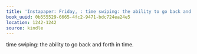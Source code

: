 ```yaml
---
title: 'Instapaper: Friday, : time swiping: the ability to go back and forth in time.'
book_uuid: 0b555529-6665-4fc2-9471-bdc724ea24e5
location: 1242-1242
source: kindle
---
```


time swiping: the ability to go back and forth in time.